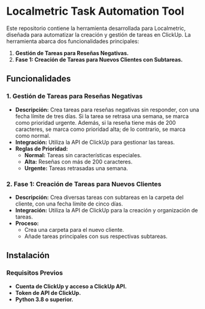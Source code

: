 # Localmetric Task Automation Tool

Este repositorio contiene la herramienta desarrollada para Localmetric, diseñada para automatizar la creación y gestión de tareas en ClickUp. La herramienta abarca dos funcionalidades principales:

1. **Gestión de Tareas para Reseñas Negativas.**
2. **Fase 1: Creación de Tareas para Nuevos Clientes con Subtareas.**

## Funcionalidades

### 1. Gestión de Tareas para Reseñas Negativas

- **Descripción:** Crea tareas para reseñas negativas sin responder, con una fecha límite de tres días. Si la tarea se retrasa una semana, se marca como prioridad urgente. Además, si la reseña tiene más de 200 caracteres, se marca como prioridad alta; de lo contrario, se marca como normal.
- **Integración:** Utiliza la API de ClickUp para gestionar las tareas.
- **Reglas de Prioridad:**
  - **Normal:** Tareas sin características especiales.
  - **Alta:** Reseñas con más de 200 caracteres.
  - **Urgente:** Tareas retrasadas una semana.

### 2. Fase 1: Creación de Tareas para Nuevos Clientes

- **Descripción:** Crea diversas tareas con subtareas en la carpeta del cliente, con una fecha límite de cinco días.
- **Integración:** Utiliza la API de ClickUp para la creación y organización de tareas.
- **Proceso:**
  - Crea una carpeta para el nuevo cliente.
  - Añade tareas principales con sus respectivas subtareas.

## Instalación

### Requisitos Previos

- **Cuenta de ClickUp y acceso a ClickUp API.**
- **Token de API de ClickUp.**
- **Python 3.8 o superior.**
